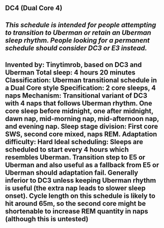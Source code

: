 DC4 (Dual Core 4)
-----------------------------------------------
*This schedule is intended for people attempting to transition to Uberman or retain an Uberman sleep rhythm. People looking for a permanent schedule should consider DC3 or E3 instead.*
-----------------------------------------------
**Invented by**: Tinytimrob, based on DC3 and Uberman
**Total sleep**: 4 hours 20 minutes
**Classification**: Uberman transitional schedule in a Dual Core style
**Specification**: 2 core sleeps, 4 naps
**Mechanism**: Transitional variant of DC3 with 4 naps that follows Uberman rhythm. One core sleep before midnight, one after midnight, dawn nap, mid-morning nap, mid-afternoon nap, and evening nap. Sleep stage division: First core SWS, second core mixed, naps REM.
**Adaptation difficulty**: Hard
**Ideal scheduling**: Sleeps are scheduled to start every 4 hours which resembles Uberman. Transition step to E5 or Uberman and also useful as a fallback from E5 or Uberman should adaptation fail. Generally inferior to DC3 unless keeping Uberman rhythm is useful (the extra nap leads to slower sleep onset). Cycle length on this schedule is likely to hit around 65m, so the second core might be shortenable to increase REM quantity in naps (although this is untested)
-----------------------------------------------
